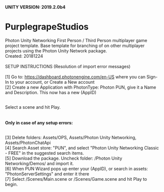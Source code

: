 <b>UNITY VERSION: 2019.2.0b4</b><br>
# PurplegrapeStudios
Photon Unity Networking First Person / Third Person multiplayer game project template. Base template for branching of on other multiplayer projects using the Photon Unity Network package.
<br>
Created: 20181224
<br><br>
SETUP INSTRUCTIONS (Resolution of import error messages)<br>
<br>[1] Go to: https://dashboard.photonengine.com/en-US where you can Sign-In to your account, or Create a New account
<br>[2] Create a new Application with PhotonType: Photon PUN, give it a Name and Description. This now has a new (AppID)

<br>Select a scene and hit Play.
<br>
<br>
<br><b>Only in case of any setup errors:</b>
<br>


<br>[3] Delete folders: Assets/OPS, Assets/Photon Unity Networking, Assets/PhotonChatApi
<br>[4] Search Asset store: "PUN", and select "Photon Unity Networking Classic - FREE" in the suggested search items.
<br>[5] Download the package. Uncheck folder: /Photon Unity Networking/Demos/ and import it.
<br>[6] When PUN Wizard pops up enter your (AppID), or search in assets: "PhotonServerSettings" and enter it there
<br>[7] Select /Scenes/Main.scene or /Scenes/Game.scene and hit Play to begin.
